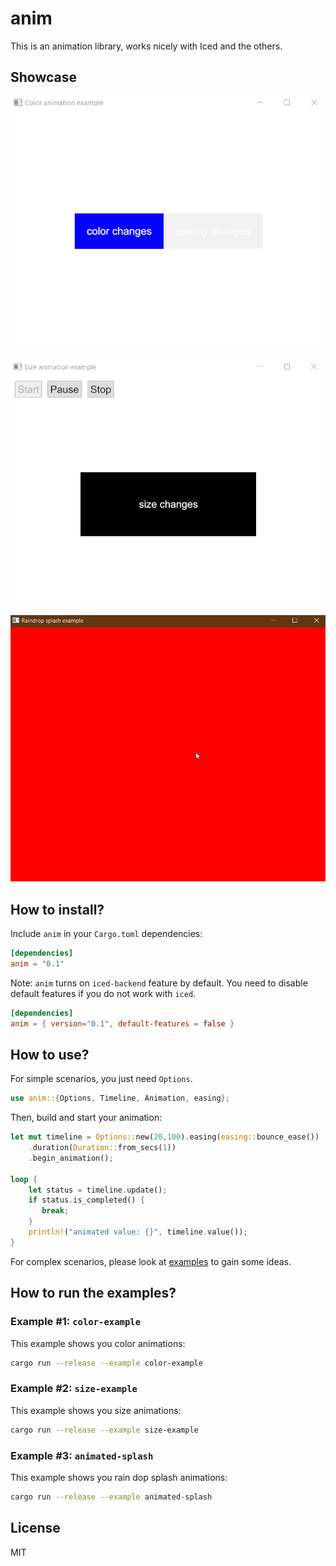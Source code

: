 # anim
<!-- [![Test and Build](https://github.com/joylei/anim-rs/workflows/Test%20and%20Build/badge.svg?branch=master)](https://github.com/joylei/anim-rs/actions?query=workflow%3A%22Test+and+Build%22)
[![Documentation](https://docs.rs/anim/badge.svg)](https://docs.rs/anim)
[![Crates.io](https://img.shields.io/crates/v/anim.svg)](https://crates.io/crates/anim)
[![License](https://img.shields.io/crates/l/anim.svg)](https://github.com/joylei/anim-rs/blob/master/LICENSE) -->

This is an animation library, works nicely with Iced and the others.

## Showcase

<center>

![Color&Opacity Animation Example](./images/color-example.gif)

![Size Animation Example](./images/size-example.gif)

![Raindrop Splash Animation](./images/animated-splash.gif)

</center>

## How to install?

Include `anim` in your `Cargo.toml` dependencies:

```toml
[dependencies]
anim = "0.1"
```

Note: `anim` turns on `iced-backend` feature by default. You need to disable default features if you do not work with `iced`.

```toml
[dependencies]
anim = { version="0.1", default-features = false }
```

## How to use?

For simple scenarios, you just need `Options`.

```rust
use anim::{Options, Timeline, Animation, easing};
```

Then, build and start your animation:

```rust
let mut timeline = Options::new(20,100).easing(easing::bounce_ease())
    .duration(Duration::from_secs(1))
    .begin_animation();

loop {
    let status = timeline.update();
    if status.is_completed() {
       break; 
    }
    println!("animated value: {}", timeline.value());
}
```

For complex scenarios, please look at [examples](./examples/) to gain some ideas.

## How to run the examples?

### Example #1: `color-example`

This example shows you color animations:

```sh
cargo run --release --example color-example
```

### Example #2: `size-example`

This example shows you size animations:

```sh
cargo run --release --example size-example
```

### Example #3: `animated-splash`

This example shows you rain dop splash animations:

```sh
cargo run --release --example animated-splash
```

## License

MIT
